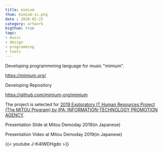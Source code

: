```yaml
---
title: mimium
thum: mimium-sc.png
date : 2020-02-22
category: artwork
bigthum: true
tags:
- music
- design
- programming
- tools
---
```


Developing programmming language for music "mimium".

https://mimium.org/

Developing Repository

https://github.com/mimium-org/mimium

The project is selected for [2019 Exploratory IT Human Resources Project (The MITOU Program) by IPA: INFORMATION-TECHNOLOGY PROMOTION AGENCY](https://www.ipa.go.jp/jinzai/mitou/2019/koubokekka_index.html).

Presentation Slide at Mitou Demoday 2019(in Japanese)

<script async class="speakerdeck-embed" data-id="4efb43b1e6024b61a752004ff755d7f1" data-ratio="1.77777777777778" src="//speakerdeck.com/assets/embed.js"></script>

Presentation Video at Mitou Demoday 2019(in Japanese)

{{< youtube J-K4IWDHgdo >}}

